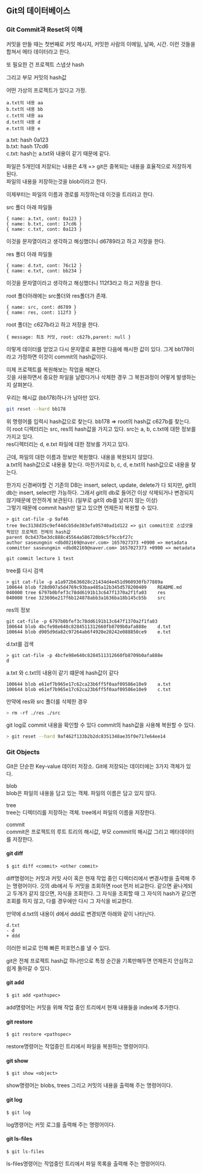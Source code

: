 ## Git의 데이터베이스

### Git Commit과 Reset의 이해

커밋을 만들 때는 첫번째로 커밋 메시지, 커밋한 사람의 이메일, 날짜, 시간. 이런 것들을 합쳐서 메타 데이터라고 한다.   

또 필요한 건 프로젝트 스냅샷 hash   

그리고 부모 커밋의 hash값   

어떤 가상의 프로젝트가 있다고 가정.   

```
a.txt의 내용 aa
b.txt의 내용 bb
c.txt의 내용 aa
d.txt의 내용 d
e.txt의 내용 e
```

a.txt: hash 0a123   
b.txt: hash 17cd6   
c.txt: hash는 a.txt와 내용이 같기 때문에 같다.   


파일은 5개인데 저장되는 내용은 4개 => git은 중복되는 내용을 효율적으로 저장하게 된다.    
파일의 내용을 저장하는것을 blob이라고 한다.

이제부터는 파일의 이름과 경로를 저장하는데 이것을 트리라고 한다.   

src 폴더 아래 파일들

```
{ name: a.txt, cont: 0a123 }
{ name: b.txt, cont: 17cd6 }
{ name: c.txt, cont: 0a123 }
```

이것을 문자열이라고 생각하고 해싱했더니 d6789라고 하고 저장을 한다.   

res 폴더 아래 파일들   

```
{ name: d.txt, cont: 76c12 }
{ name: e.txt, cont: bb234 }
```

이것을 문자열이라고 생각하고 해싱했더니 112f3라고 하고 저장을 한다.   

root 폴더아래에는 src폴더와 res폴더가 존재.

```
{ name: src, cont: d6789 }
{ name: res, cont: 112f3 }
```

root 폴더는 c627b라고 하고 저장을 한다.    

```
{ message: 최초 커밋, root: c627b,parent: null }
```

이렇게 데이터를 얻었고 다시 문자열로 표현한 다음에 해시한 값이 있다. 그게 bb178이라고 가정하면 이것이 commit의 hash값이다.   

이제 프로젝트를 복원해보는 작업을 해본다.   
깃을 사용하면서 중요한 파일을 날렸다거나 삭제한 경우 그 복원과정이 어떻게 발생하는지 살펴본다.   

우리는 해시값 (bb178)하나가 남아만 있다.   

```bash
git reset --hard bb178
```

위 명령어를 입력시 hash값으로 찾는다. bb178 => root의 hash값 c627b를 찾는다.   
이 root 디렉터리는 src, res의 hash값을 가지고 있다. src는 a, b, c.txt에 대한 정보를 가지고 있다.   
res디렉터리는 d, e.txt 파일에 대한 정보를 가지고 있다.   

근데, 파일의 대한 이름과 정보만 복원했다. 내용을 복원되지 않았다.   
a.txt의 hash값으로 내용을 찾는다. 마찬가지로 b, c, d, e.txt의 hash값으로 내용을 찾는다.   

한가지 신경써야할 건 기존의 DB는 insert, select, update, delete가 다 되지만, git의 db는 insert, select만 가능하다. 그래서 git의 db로 들어간 이상 삭제되거나 변경되지 않기때문에 안전하게 보관된다. (일부로 git의 db를 날리지 않는 이상)   
그렇기 때문에 commit hash만 알고 있으면 언제든지 복원할 수 있다.   

```
> git cat-file -p 9af46
tree 9ec3138d35c9ef44dcb5de383efa95740ad1d122 => git commit으로 스냅샷을 찍었던 프로젝트 전체의 hash값
parent 0cb437be3dc888c45564a586720b9c5f9ccbf27c
author saseungmin <dbd02169@naver.com> 1657027373 +0900 => metadata
committer saseungmin <dbd02169@naver.com> 1657027373 +0900 => metadata

git commit lecture 1 test
```

tree를 다시 검색

```
> git cat-file -p a1a972b636028c21434d4e451d960930fb77889a
100644 blob f28d007a5d4769c93baa485a12b345d578200409    README.md
040000 tree 6797b0bfef3c78dd6191b13c647f1370a2f1fa03    res
040000 tree 323696e217f6b124878abb3a1636ba18b145cb5b    src
```

res의 정보

```
git cat-file -p 6797b0bfef3c78dd6191b13c647f1370a2f1fa03
100644 blob 4bcfe98e640c8284511312660fb8709b0afa888e    d.txt
100644 blob d905d9da82c97264ab6f4920e20242e088850ce9    e.txt
```

d.txt를 검색

```
> git cat-file -p 4bcfe98e640c8284511312660fb8709b0afa888e
d
```

a.txt 와 c.txt의 내용이 같기 떄문에 hash값이 같다

```
100644 blob e61ef7b965e17c62ca23b6ff5f0aaf09586e10e9    a.txt
100644 blob e61ef7b965e17c62ca23b6ff5f0aaf09586e10e9    c.txt
```

만약에 res와 src 폴더를 삭제한 경우

```bash
> rm -rf ./res ./src
```

git log로 commit 내용을 확인할 수 있다 commit의 hash값을 사용해 복원할 수 있다.

```bash
> git reset --hard 9af462f133b2b2dc8351348ae35f0e717e64ee14
```

### Git Objects
Git은 단순한 Key-value 데이터 저장소. Git에 저장되는 데이터에는 3가지 객체가 있다.

blob   
blob은 파일의 내용을 담고 있는 객체. 파일의 이름은 담고 있지 않다.

tree   
tree는 디렉터리를 저장하는 객체. tree에서 파일의 이름을 저장한다.

commit   
commit은 프로젝트의 루트 트리의 해시값, 부모 commit의 해시값 그리고 메타데이터를 저장한다.

#### git diff   

```
$ git diff <commit> <other commit>
```

diff명령어는 커밋과 커밋 사이 혹은 현재 작업 중인 디렉터리에서 변경사항을 출력해 주는 명령어이다.
깃의 db에서 두 커밋을 조회하면 root 먼저 비교한다. 같으면 끝나게되고 두개가 같지 않으면, 자식을 조회한다. 그 자식을 조회할 때 그 자식의 hash가 같으면 조회를 하지 않고, 다를 경우에만 다시 그 자식을 비교한다.   

만약에 d.txt의 내용이 d에서 ddd로 변경되면 아래와 같이 나타난다. 

```
d.txt
- d
+ ddd
```

이러한 비교로 인해 빠른 퍼포먼스를 낼 수 있다. 

git은 전체 프로젝트 hash값 하나만으로 특정 순간을 기록만해두면 언제든지 안심하고 쉽게 돌아갈 수 있다.

#### git add

```
$ git add <pathspec>
```

add명령어는 커밋을 위해 작업 중인 트리에서 현재 내용들을 index에 추가한다.

#### git restore

```
$ git restore <pathspec>
```

restore명령어는 작업중인 트리에서 파일을 복원하는 명령어이다.

#### git show

```
$ git show <object>
```

show명령어는 blobs, trees 그리고 커밋의 내용을 출력해 주는 명령어이다.

#### git log

```
$ git log
```

log명령어는 커밋 로그를 출력해 주는 명령어이다.

#### git ls-files

```
$ git ls-files
```

ls-files명령어는 작업중인 트리에서 파일 목록을 출력해 주는 명령어이다.
